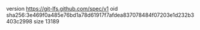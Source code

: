 version https://git-lfs.github.com/spec/v1
oid sha256:3e469f0a485e76bd1a78d61917f7afdea837078484f07203e1d232b3403c2998
size 13189
